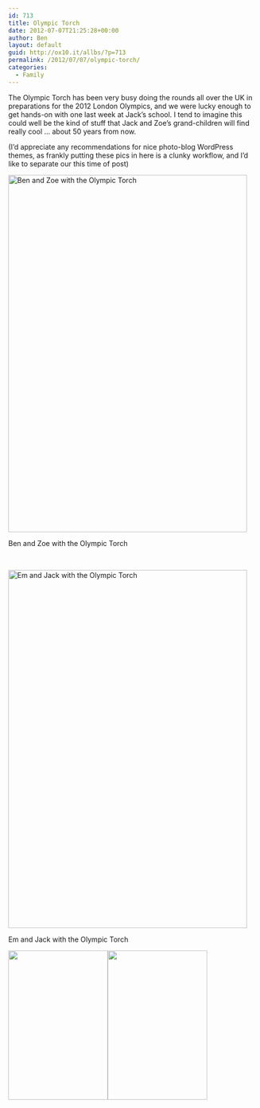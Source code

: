 ```yaml
---
id: 713
title: Olympic Torch
date: 2012-07-07T21:25:28+00:00
author: Ben
layout: default
guid: http://ox10.it/allbs/?p=713
permalink: /2012/07/07/olympic-torch/
categories:
  - Family
---
```

The Olympic Torch has been very busy doing the rounds all over the UK in preparations for the 2012 London Olympics, and we were lucky enough to get hands-on with one last week at Jack&#8217;s school. I tend to imagine this could well be the kind of stuff that Jack and Zoe&#8217;s grand-children will find really cool &#8230; about 50 years from now.

(I&#8217;d appreciate any recommendations for nice photo-blog WordPress themes, as frankly putting these pics in here is a clunky workflow, and I&#8217;d like to separate our this time of post)

<div id="attachment_714" style="width: 490px" class="wp-caption alignnone">
  <a href="http://ox10.it/allbs/wp-content/uploads/2012/07/IMG_7994.jpg"><img class=" wp-image-714" title="Ben and Zoe with the Olympic Torch" alt="Ben and Zoe with the Olympic Torch" src="http://ox10.it/allbs/wp-content/uploads/2012/07/IMG_7994-682x1024.jpg" width="480" height="718" /></a>
  
  <p class="wp-caption-text">
    Ben and Zoe with the Olympic Torch
  </p>
</div>

&nbsp;

<div id="attachment_715" style="width: 490px" class="wp-caption alignnone">
  <a href="http://ox10.it/allbs/wp-content/uploads/2012/07/IMG_8000.jpg"><img class=" wp-image-715" title="Em and Jack with the Olympic Torch" alt="Em and Jack with the Olympic Torch" src="http://ox10.it/allbs/wp-content/uploads/2012/07/IMG_8000-682x1024.jpg" width="480" height="720" srcset="/images/allbsuploads/2012/07/IMG_8000-200x300.jpg 200w, /images/allbsuploads/2012/07/IMG_8000-682x1024.jpg 682w" sizes="(max-width: 480px) 100vw, 480px" /></a>
  
  <p class="wp-caption-text">
    Em and Jack with the Olympic Torch
  </p>
</div>

<img class="alignleft size-medium wp-image-722" title="Zoe and the Torch" alt="" src="http://ox10.it/allbs/wp-content/uploads/2012/07/IMG_7974-200x300.jpg" width="200" height="300" srcset="/images/allbsuploads/2012/07/IMG_7974-200x300.jpg 200w, /images/allbsuploads/2012/07/IMG_7974-682x1024.jpg 682w" sizes="(max-width: 200px) 100vw, 200px" /><img class="alignright size-medium wp-image-723" title="Jack and the Torch" alt="" src="http://ox10.it/allbs/wp-content/uploads/2012/07/IMG_7996-200x300.jpg" width="200" height="300" srcset="/images/allbsuploads/2012/07/IMG_7996-200x300.jpg 200w, /images/allbsuploads/2012/07/IMG_7996-682x1024.jpg 682w" sizes="(max-width: 200px) 100vw, 200px" />

&nbsp;